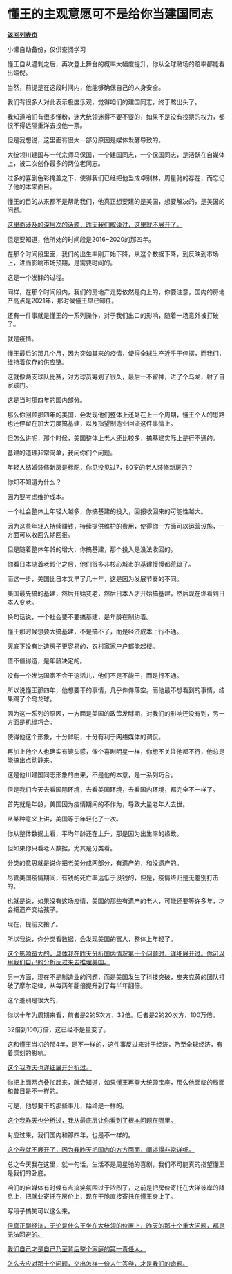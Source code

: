 # 懂王的主观意愿可不是给你当建国同志

[**返回列表页**](/gzh/记忆承载3)

小懒自动备份，仅供查阅学习

懂王自从遇刺之后，再次登上舞台的概率大幅度提升，你从全球赌场的赔率都能看出端倪。

当然，前提是在这段时间内，他能够确保自己的人身安全。  

我们有很多人对此表示极度乐观，觉得咱们的建国同志，终于熬出头了。

我知道咱们有很多懂粉，迷大统领迷得不要不要的，如果不是没有投票的权力，都恨不得远隔重洋去投他一票。  

但是我想说，这里面有很大一部分原因是媒体发酵导致的。  

大统领川建国与一代宗师马保国，一个建国同志，一个保国同志，是活跃在自媒体上，被二次创作最多的两位老同志。  

过多的喜剧色彩掩盖之下，使得我们已经把他当成卓别林，周星驰的存在，而忘记了他的本来面目。

懂王的目的从来都不是帮助我们，他真正想要建的是美国，想要解决的，是美国的问题。  

[这里面涉及的深层次的话题，昨天我们解读过，这里就不展开了。](http://mp.weixin.qq.com/s?__biz=MzkwMzQ1MzczOQ==&mid=2247484165&idx=1&sn=449fa954b50163902677820bcb2d487f&chksm=c0974e41f7e0c757f1e6cd0bff7bf0c1f79f5aba8fac9d25342bc0d07aaf872efa7933ecf77c&scene=21#wechat_redirect)

但是要知道，他所处的时间段是2016~2020的那四年。

在那个时间段里面，我们的出生率刚开始下降，从这个数据下降，到反映到市场上，进而影响市场预期，是需要时间的。  

这是一个发酵的过程。  

同样，在那个时间段内，我们的房地产走势依然是向上的，你要注意，国内的房地产高点是2021年，那时候懂王早已卸任。  

还有一件事就是懂王的一系列操作，对于我们出口的影响，随着一场意外被打破了。  

就是疫情。  

懂王最后的那几个月，因为突如其来的疫情，使得全球生产近乎于停摆，而我们，维持着仅存的供应链。  

这就像两支球队比赛，对方球员筹划了很久，最后一不留神，进了个乌龙，射了自家球门。  

这是当时那四年的国内部分。  

那么你回顾那四年的美国，会发现他们整体上还处在上一个周期，懂王个人的思路也还停留在加大力度搞基建，以及指望制造业回流这件事情上。

但怎么讲呢，那个时候，美国整体上老人还比较多，搞基建实际上是行不通的。  

基建的道理非常简单，我问你们个问题。

年轻人结婚装修新房是标配，你见没见过7，80岁的老人装修新房的？  

你知不知道为什么？

因为要考虑维护成本。

一个社会整体上年轻人越多，你搞基建的投入，回报收回来的可能性越大。  

因为这些年轻人持续赚钱，持续提供维护的费用，使得你一方面可以运营设施，一方面可以收回先期回报。  

但是随着整体年龄的增大，你搞基建，那个投入是没法收回的。  

你看日本随着老龄化之后，他们很多非核心城市的基建慢慢都荒疏了。  

而这一步，美国比日本又早了几十年，这是因为发展节奏的不同。  

美国最先搞的基建，然后开始变老，然后日本人才开始搞基建，然后现在你看到日本人变老。

换句话说，一个社会要不要搞基建，是年龄在制约着。  

懂王那时候想要大搞基建，不是搞不了，而是经济成本上行不通。  

天底下没有比造房子更容易的，农村家家户户都能起楼。

值不值得造，是年龄决定的。  

没有一个发达国家不会干这活儿，他们不是不能干，而是行不通。

所以说懂王那四年，他想要干的事情，几乎件件落空。而他最不想看到的事情，结果踢了个乌龙球。

因为这一系列的原因，一方面是美国的政策发酵期，对我们的影响还没有到，另一方面是机缘巧合。

使得他这个形象，十分鲜明，十分有利于网络媒体的调侃。  

再加上他个人也确实有镜头感，像个喜剧明星一样，你想不关注他都不行，他总是能搞出点动静来。  

这是他川建国同志形象的由来，不是他的本意，是一系列巧合。  

但是我们今天去看国际环境，去看美国环境，去看国内环境，都完全不一样了。

首先就是年龄，美国因为疫情期间的不作为，导致大量老年人去世。  

从某种意义上讲，美国等于年轻化了一次。  

你从整体数据上看，平均年龄还在上升，那是因为出生率的缘故。  

但如果你只看老人数据，尤其是分类看。

分类的意思就是说你把老美分成两部分，有遗产的，和没遗产的。  

尽管美国疫情期间，有钱的死亡率远低于没钱的，但是，疫情终归是无差别打击的。

也就是说，如果没有这场疫情，美国的那些有遗产的老人，可能还要等许多年，才会把遗产交给孩子。  

现在，提前交接了。

所以我说，你分类看数据，会发现美国的富人，整体上年轻了。  

[这个影响蛮大的，具体我在昨天分析国内情况第十个问题时，详细展开过。你可以用我们自己的分析反过来去推理美国。](http://mp.weixin.qq.com/s?__biz=MzkwMzQ1MzczOQ==&mid=2247484165&idx=1&sn=449fa954b50163902677820bcb2d487f&chksm=c0974e41f7e0c757f1e6cd0bff7bf0c1f79f5aba8fac9d25342bc0d07aaf872efa7933ecf77c&scene=21#wechat_redirect)  

另一方面，现在不是制造业的问题，而是美国发生了科技突破，皮夹克黄的团队打破了摩尔定律，从每两年翻倍提升到了每半年翻倍。  

这个差别是很大的，  

你以十年为周期来看，前者是2的5次方，32倍。后者是2的20次方，100万倍。

32倍到100万倍，这已经不是量变了。

这和懂王当初的那4年，是不一样的，这件事反过来对于经济，乃至全球经济，有着深刻的影响。

[这个我昨天也详细展开分析过。](http://mp.weixin.qq.com/s?__biz=MzkwMzQ1MzczOQ==&mid=2247484165&idx=1&sn=449fa954b50163902677820bcb2d487f&chksm=c0974e41f7e0c757f1e6cd0bff7bf0c1f79f5aba8fac9d25342bc0d07aaf872efa7933ecf77c&scene=21#wechat_redirect)

你把上面两点叠加起来，就会知道，如果懂王再登大统领宝座，那么他面临的局面和昔日是不一样的。

可是，他想要干的那些事儿，始终是一样的。

[这个我昨天也分析过，我从最底层让你看到了根本问题在哪里。](http://mp.weixin.qq.com/s?__biz=MzkwMzQ1MzczOQ==&mid=2247484165&idx=1&sn=449fa954b50163902677820bcb2d487f&chksm=c0974e41f7e0c757f1e6cd0bff7bf0c1f79f5aba8fac9d25342bc0d07aaf872efa7933ecf77c&scene=21#wechat_redirect)

对应过来，我们国内和那四年，也是不一样的。

[这个我就不展开了，因为我昨天把国内的方方面面，阐述得非常详细。](http://mp.weixin.qq.com/s?__biz=MzkwMzQ1MzczOQ==&mid=2247484165&idx=1&sn=449fa954b50163902677820bcb2d487f&chksm=c0974e41f7e0c757f1e6cd0bff7bf0c1f79f5aba8fac9d25342bc0d07aaf872efa7933ecf77c&scene=21#wechat_redirect)

总之今天我在这里，就一句话，生活不是周星驰的喜剧，我们不可能真的指望懂王是我们的卧底。

咱们的自媒体有时候有点搞笑氛围过于浓烈了，之前是把房价寄托在大洋彼岸的降息上，把就业寄托在房价上，现在干脆直接寄托在懂王身上了。  

写段子搞笑可以这么来。

[但真正聊经济，无论是什么王坐在大统领的位置上，昨天的那十个重大问题，都是无法回避的。](http://mp.weixin.qq.com/s?__biz=MzkwMzQ1MzczOQ==&mid=2247484165&idx=1&sn=449fa954b50163902677820bcb2d487f&chksm=c0974e41f7e0c757f1e6cd0bff7bf0c1f79f5aba8fac9d25342bc0d07aaf872efa7933ecf77c&scene=21#wechat_redirect)

[我们自己才是自己乃至背后整个家庭的第一责任人。  
](http://mp.weixin.qq.com/s?__biz=MzkwMzQ1MzczOQ==&mid=2247484165&idx=1&sn=449fa954b50163902677820bcb2d487f&chksm=c0974e41f7e0c757f1e6cd0bff7bf0c1f79f5aba8fac9d25342bc0d07aaf872efa7933ecf77c&scene=21#wechat_redirect)

[怎么去应对那十个问题，交出怎样一份人生答卷，才是我们的命题。](http://mp.weixin.qq.com/s?__biz=MzkwMzQ1MzczOQ==&mid=2247484165&idx=1&sn=449fa954b50163902677820bcb2d487f&chksm=c0974e41f7e0c757f1e6cd0bff7bf0c1f79f5aba8fac9d25342bc0d07aaf872efa7933ecf77c&scene=21#wechat_redirect)

